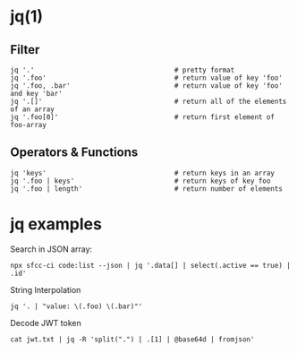 # jq(1)

## Filter

    jq '.'                                   # pretty format
    jq '.foo'                                # return value of key 'foo'
    jq '.foo, .bar'                          # return value of key 'foo' and key 'bar'
    jq '.[]'                                 # return all of the elements of an array
    jq '.foo[0]'                             # return first element of foo-array

## Operators & Functions

    jq 'keys'                                # return keys in an array
    jq '.foo | keys'                         # return keys of key foo
    jq '.foo | length'                       # return number of elements

# jq examples

  Search in JSON array:

    npx sfcc-ci code:list --json | jq '.data[] | select(.active == true) | .id'

  String Interpolation

    jq '. | "value: \(.foo) \(.bar)"'

  Decode JWT token

    cat jwt.txt | jq -R 'split(".") | .[1] | @base64d | fromjson'
